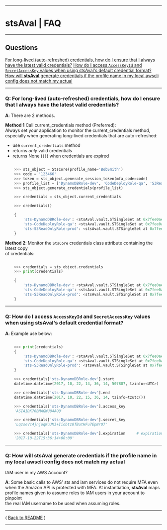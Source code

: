 * * *
# stsAval | FAQ
* * *

## Questions

[For long-lived (auto-refreshed) credentials, how do I ensure that I always have the latest valid credentials?](#01)
[How do I access `AccessKeyId` and `SecretAccessKey` values when using stsAval's default credential format?](#02)
[How will **stsAval** generate credentials if the profile name in my local awscli config does not match my  actual](#03)

* * *
<a id="01"></a>
### Q: For long-lived (auto-refreshed) credentials, how do I ensure that I always have the latest valid credentials?

**A**:  There are 2 methods.

**Method 1** Call current_credentials method (Preferred):  
Always set your application to monitor the current_credentials method, especially when
generating long-lived credentials that are auto-refreshed:

* use `current_credentials` method
* returns _only_ valid credentials
* returns None (`{}`) when credentials are expired

```python

    >>> sts_object = StsCore(profile_name='BobSmith')
    >>> code = '123466'
    >>> token = sts_object.generate_session_token(mfa_code=code)
    >>> profile_list = ['DynamoDBRole-dev', 'CodeDeployRole-qa', 'S3ReadOnlyRole-prod']
    >>> sts_object.generate_credentials(profile_list)

    >>> credentials = sts_object.current_credentials

    >>> credentials()

    {
        'sts-DynamoDBRole-dev': <stsAval.vault.STSingleSet at 0x7fee0ae05c88>,
        'sts-CodeDeployRole-qa': <stsAval.vault.STSingleSet at 0x7fee0ae05f60>,
        'sts-S3ReadOnlyRole-prod': <stsAval.vault.STSingleSet at 0x7fee0ae05fd0>
    }

```

**Method 2**:  Monitor the `StsCore` credentials class attribute containing the latest copy  
of credentials:

```python

    >>> credentials = sts_object.credentials
    >>> print(credentials)

    {
        'sts-DynamoDBRole-dev': <stsAval.vault.STSingleSet at 0x7fee0ae05c88>,
        'sts-CodeDeployRole-qa': <stsAval.vault.STSingleSet at 0x7fee0ae05f60>,
        'sts-S3ReadOnlyRole-prod': <stsAval.vault.STSingleSet at 0x7fee0ae05fd0>
    }
```


* * *
<a id="02"></a>
### Q: How do I access `AccessKeyId` and `SecretAccessKey` values when using stsAval's default credential format?

**A**:  Example use below:

```python

    >>> print(credentials)
    {
        'sts-DynamoDBRole-dev': <stsAval.vault.STSingleSet at 0x7fee0ae05c88>,
        'sts-CodeDeployRole-qa': <stsAval.vault.STSingleSet at 0x7fee0ae05f60>,
        'sts-S3ReadOnlyRole-prod': <stsAval.vault.STSingleSet at 0x7fee0ae05fd0>
    }

    >>> credentials['sts-DynamoDBRole-dev'].start
    datetime.datetime(2017, 10, 22, 14, 36, 14, 507887, tzinfo=<UTC>)

    >>> credentials['sts-DynamoDBRole-dev'].end
    datetime.datetime(2017, 10, 22, 15, 36, 14, tzinfo=tzutc())

    >>> credentials['sts-DynamoDBRole-dev'].access_key
    'ASIAIDK76BMAQWUO4AOQ'

    >>> credentials['sts-DynamoDBRole-dev'].secret_key
    'LqzseVc4jnjoqKuJM3+Iiobtz0fButHFu7EpNr07'

    >>> credentials['sts-DynamoDBRole-dev'].expiration     # expiration str in isoformat
    '2017-10-22T15:36:14+00:00'

```

* * *

### <a id="03"></a>Q: How will **stsAval** generate credentials if the profile name in my local awscli config does not match my  actual  
IAM user in my AWS Account?

**A**:  Some basic calls to AWS' sts and iam services do not require MFA even when the Amazon API is protected with MFA.   At instantiation, **stsAval** maps profile names given to assume roles to IAM users in your account to pinpoint  
the real IAM username to be used when assuming roles.

* * *

( [Back to README](./README.md) )


* * *
